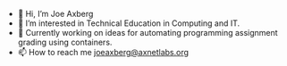 - 👋 Hi, I’m Joe Axberg
- 👀 I’m interested in Technical Education in Computing and IT.
- 🌱 Currently working on ideas for automating programming assignment grading using containers.
- 📫 How to reach me joeaxberg@axnetlabs.org

<!---
axbjos/axbjos is a ✨ special ✨ repository because its `README.md` (this file) appears on your GitHub profile.
You can click the Preview link to take a look at your changes.
--->
